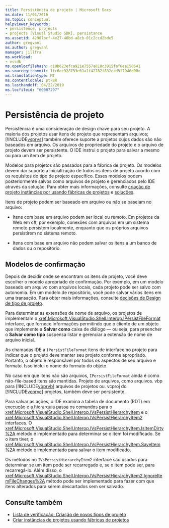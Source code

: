 ```yaml
---
title: Persistência de projeto | Microsoft Docs
ms.date: 11/04/2016
ms.topic: conceptual
helpviewer_keywords:
- persistence, projects
- projects [Visual Studio SDK], persistance
ms.assetid: 42907bcf-4e27-46bd-a8cb-01c2ccd2bde5
author: gregvanl
ms.author: gregvanl
manager: jillfra
ms.workload:
- vssdk
ms.openlocfilehash: c19b623efca921e7557a818c3915faf6ea158641
ms.sourcegitcommit: 1fc6ee928733e61a1f42782f832ead9f7946d00c
ms.translationtype: MT
ms.contentlocale: pt-BR
ms.lasthandoff: 04/22/2019
ms.locfileid: "60087297"
---
```

# <a name="project-persistence"></a>Persistência de projeto
Persistência é uma consideração de design chave para seu projeto. A maioria dos projetos usar itens de projeto que representam arquivos; [!INCLUDE[vsprvs](../../code-quality/includes/vsprvs_md.md)] também oferece suporte a projetos cujos dados são não baseados em arquivo. Os arquivos de propriedade do projeto e o arquivo de projeto devem ser persistente. O IDE instrui o projeto para salvar a mesmo ou para um item de projeto.

 Modelos para projetos são passados para a fábrica de projeto. Os modelos devem dar suporte a inicialização de todos os itens de projeto acordo com os requisitos do tipo de projeto específico. Esses modelos podem posteriormente salvos como arquivos de projeto e gerenciados pelo IDE através da solução. Para obter mais informações, consulte [criação de projeto instâncias por usando fábricas de projetos](../../extensibility/internals/creating-project-instances-by-using-project-factories.md) e [soluções](../../extensibility/internals/solutions-overview.md).

 Itens de projeto podem ser baseado em arquivo ou não se baseiam no arquivo:

- Itens com base em arquivo podem ser local ou remoto. Em projetos da Web em c#, por exemplo, conexões com arquivos em um sistema remoto persistem localmente, enquanto que os próprios arquivos persistirem no sistema remoto.

- Itens com base em arquivo não podem salvar os itens a um banco de dados ou o repositório.

## <a name="commit-models"></a>Modelos de confirmação
 Depois de decidir onde se encontram os itens de projeto, você deve escolher o modelo apropriado de confirmação. Por exemplo, em um modelo baseado em arquivo com arquivos locais, cada projeto pode ser salvo com autonomia. Em um modelo de repositório, você pode salvar vários itens em uma transação. Para obter mais informações, consulte [decisões de Design de tipo de projeto](../../extensibility/internals/project-type-design-decisions.md).

 Para determinar as extensões de nome de arquivo, os projetos de implementam o <xref:Microsoft.VisualStudio.Shell.Interop.IPersistFileFormat> interface, que fornece informações permitindo que o cliente de um objeto que implemente a **Salvar como** caixa de diálogo — ou seja, para preencher o **Salvar como tipo**  suspensa listar e gerenciar a extensão de nome de arquivo inicial.

 As chamadas IDE a `IPersistFileFormat` itens de interface no projeto para indicar que o projeto deve manter seu projeto conforme apropriado. Portanto, o objeto é responsável por todos os aspectos de seu arquivo e formato. Isso inclui o nome do formato do objeto.

 No caso em que itens não são arquivos, `IPersistFileFormat` ainda é como não-file-based itens são mantidas. Projeto de arquivos, como arquivos. vbp para [!INCLUDE[vbprvb](../../code-quality/includes/vbprvb_md.md)] arquivos de projetos ou. vcproj do [!INCLUDE[vcprvc](../../code-quality/includes/vcprvc_md.md)] projetos, também deve ser persistente.

 Para salvar as ações, o IDE examina a tabela de documento (RDT) em execução e a hierarquia passa os comandos para o <xref:Microsoft.VisualStudio.Shell.Interop.IVsPersistHierarchyItem> e o <xref:Microsoft.VisualStudio.Shell.Interop.IVsPersistHierarchyItem2> interfaces. O <xref:Microsoft.VisualStudio.Shell.Interop.IVsPersistHierarchyItem.IsItemDirty%2A> método é implementado para determinar se o item foi modificado. Se o item tiver, o <xref:Microsoft.VisualStudio.Shell.Interop.IVsPersistHierarchyItem.SaveItem%2A> método é implementado para salvar o item modificado.

 Os métodos no `IVsPersistHierarchyItem2` interface são usados para determinar se um item pode ser recarregado e, se o item pode ser, para recarregá-lo. Além disso, o <xref:Microsoft.VisualStudio.Shell.Interop.IVsPersistHierarchyItem2.IgnoreItemFileChanges%2A> método pode ser implementado para fazer com que itens alterados para serem descartados sem ser salvado.

## <a name="see-also"></a>Consulte também
- [Lista de verificação: Criação de novos tipos de projeto](../../extensibility/internals/checklist-creating-new-project-types.md)
- [Criar instâncias de projetos usando fábricas de projetos](../../extensibility/internals/creating-project-instances-by-using-project-factories.md)